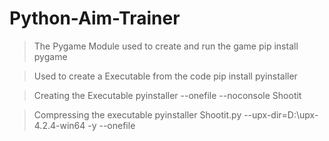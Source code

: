 # Python-Aim-Trainer

>The Pygame Module used to create and run the game
pip install pygame


>Used to create a Executable from the code
pip install pyinstaller

>Creating the Executable
pyinstaller --onefile --noconsole Shootit

>Compressing the executable
pyinstaller Shootit.py --upx-dir=D:\upx-4.2.4-win64 -y --onefile
